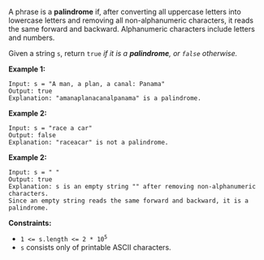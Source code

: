A phrase is a **palindrome** if, after converting all uppercase letters into lowercase letters and removing all non-alphanumeric characters, it reads the same forward and backward. Alphanumeric characters include letters and numbers.

Given a string `s`, return `true` *if it is a **palindrome**, or `false` otherwise.*

**Example 1:**
```
Input: s = "A man, a plan, a canal: Panama"
Output: true
Explanation: "amanaplanacanalpanama" is a palindrome.
```
**Example 2:**
```
Input: s = "race a car"
Output: false
Explanation: "raceacar" is not a palindrome.
```
**Example 2:**
```
Input: s = " "
Output: true
Explanation: s is an empty string "" after removing non-alphanumeric characters.
Since an empty string reads the same forward and backward, it is a palindrome.
```
**Constraints:**
* <code>1 <= s.length <= 2 * 10<sup>5</sup></code>
* `s` consists only of printable ASCII characters.
 